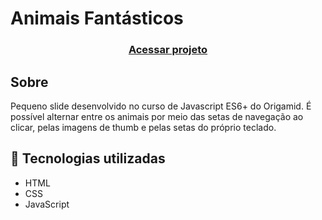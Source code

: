 # Animais Fantásticos

<h3 align="center">
    <a href="https://goofy-jackson-cf456e.netlify.app/">Acessar projeto</a>
<h3 >  
    
    
## Sobre 

Pequeno slide desenvolvido no curso de Javascript ES6+ do Origamid. 
É possível alternar entre os animais por meio das setas de navegação ao clicar, pelas imagens de thumb e pelas setas do próprio teclado. 

## 🚀 Tecnologias utilizadas
- HTML
- CSS
- JavaScript

